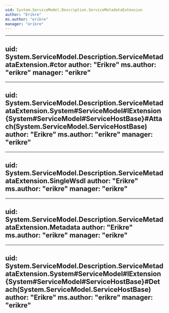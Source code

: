 ```yaml
---
uid: System.ServiceModel.Description.ServiceMetadataExtension
author: "Erikre"
ms.author: "erikre"
manager: "erikre"
---
```


---
uid: System.ServiceModel.Description.ServiceMetadataExtension.#ctor
author: "Erikre"
ms.author: "erikre"
manager: "erikre"
---

---
uid: System.ServiceModel.Description.ServiceMetadataExtension.System#ServiceModel#IExtension{System#ServiceModel#ServiceHostBase}#Attach(System.ServiceModel.ServiceHostBase)
author: "Erikre"
ms.author: "erikre"
manager: "erikre"
---

---
uid: System.ServiceModel.Description.ServiceMetadataExtension.SingleWsdl
author: "Erikre"
ms.author: "erikre"
manager: "erikre"
---

---
uid: System.ServiceModel.Description.ServiceMetadataExtension.Metadata
author: "Erikre"
ms.author: "erikre"
manager: "erikre"
---

---
uid: System.ServiceModel.Description.ServiceMetadataExtension.System#ServiceModel#IExtension{System#ServiceModel#ServiceHostBase}#Detach(System.ServiceModel.ServiceHostBase)
author: "Erikre"
ms.author: "erikre"
manager: "erikre"
---

